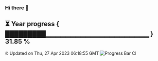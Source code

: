 ### Hi there 👋
⏳ Year progress { █████████▁▁▁▁▁▁▁▁▁▁▁▁▁▁▁▁▁▁▁▁▁ } 31.85 %
---
⏰ Updated on Thu, 27 Apr 2023 06:18:55 GMT
![Progress Bar CI](https://github.com/liununu/liununu/workflows/Progress%20Bar%20CI/badge.svg)
